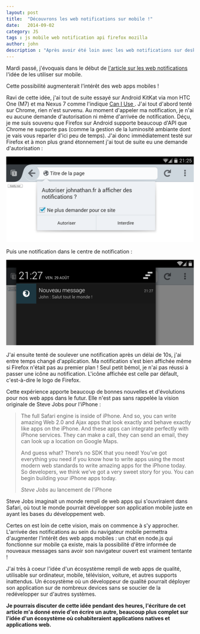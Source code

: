```yaml
---
layout: post
title:  "Découvrons les web notifications sur mobile !"
date:   2014-09-02
category: JS
tags : js mobile web notification api firefox mozilla
author: john
description : "Après avoir été loin avec les web notifications sur desktop, jouons avec elles sur mobile !"
---
```


Mardi passé, j'évoquais dans le début de <a href="http://lilleweb.fr/js/2014/08/26/web-notification/">l'article sur les web notifications</a> l'idée de les utiliser sur mobile.

Cette possibilité augmenterait l'intérêt des web apps mobiles !

Ravi de cette idée, j'ai tout de suite essayé sur Android KitKat via mon HTC One (M7) et ma Nexus 7 comme l'indique <a href=""> Can I Use </a>. J'ai tout d'abord tenté sur Chrome, rien n'est survenu. Au moment d'appeler ma notification, je n'ai eu aucune demande d'autorisation ni même d'arrivée de notification. Déçu, je me suis souvenu que Firefox sur Android supporte beaucoup d'API que Chrome ne supporte pas (comme la gestion de la luminosité ambiante dont je vais vous reparler d'ici peu de temps). J'ai donc immédiatement testé sur Firefox et à mon plus grand étonnement j'ai tout de suite eu une demande d'autorisation :

<img src="/src/articles/webNotifMobile/webNotificationMobileRequest.png">

Puis une notification dans le centre de notification :

<img src="/src/articles/webNotifMobile/webNotificationMobile.png">

J'ai ensuite tenté de soulever une notification après un délai de 10s, j'ai entre temps changé d'application. Ma notification s'est bien affichée même si Firefox n'était pas au premier plan ! Seul petit bémol, je n'ai pas réussi à passer une icône au notification. L'icône affichée est celle par défault, c'est-à-dire le logo de Firefox.

Cette expérience apporte beaucoup de bonnes nouvelles et d'évolutions pour nos web apps dans le futur. Elle n'est pas sans rappelée la vision originale de Steve Jobs pour l'iPhone :

<blockquote class="blockquote-reverse">
<p>The full Safari engine is inside of iPhone. And so, you can write amazing Web 2.0 and Ajax apps that look exactly and behave exactly like apps on the iPhone. And these apps can integrate perfectly with iPhone services. They can make a call, they can send an email, they can look up a location on Google Maps.</p>
<p>And guess what? There’s no SDK that you need! You’ve got everything you need if you know how to write apps using the most modern web standards to write amazing apps for the iPhone today. So developers, we think we’ve got a very sweet story for you. You can begin building your iPhone apps today.</p>
  <footer><cite> Steve Jobs </cite> au lancement de l'iPhone</footer>
</blockquote>

Steve Jobs imaginait un monde rempli de web apps qui s'ouvriraient dans Safari, où tout le monde pourrait développer son application mobile juste en ayant les bases du développement web.

Certes on est loin de cette vision, mais on commence à s'y approcher. L'arrivée des notifications au sein du navigateur mobile permettra d'augmenter l'intérêt des web apps mobiles : un chat en node.js qui fonctionne sur mobile ça existe, mais la possibilité d'être informée de nouveaux messages sans avoir son navigateur ouvert est vraiment tentante !

J'ai très à coeur l'idée d'un écosystème rempli de web apps de qualité, utilisable sur ordinateur, mobile, télévision, voiture, et autres supports inattendus. Un écosystème où un développeur de qualité pourrait déployer son application sur de nombreux devices sans se soucier de la redévelopper sur d'autres systèmes.

__Je pourrais discuter de cette idée pendant des heures, l'écriture de cet article m'a donné envie d'en  écrire un autre, beaucoup plus complet sur l'idée d'un écosystème où cohabiteraient applications natives et applications web.__
